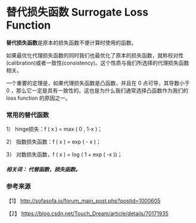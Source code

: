 # 替代损失函数 Surrogate Loss Function

**替代损失函数**是原本的损失函数不便计算时使用的函数。


如果最优化代理损失函数的同时我们也最优化了原本的损失函数，就称校对性(calibration)或者一致性(consistency)。这个性质与我们所选择的代理损失函数相关。

一个重要的定理是，如果代理损失函数是凸函数，并且在 0 点可导，其导数小于 0 ，那么它一定是具有一致性的。这也是为什么我们通常选择凸函数作为我们的 loss function 的原因之一。

### 常用的替代函数

1） hinge损失：f ( x ) = max ( 0 , 1-x )；

2） 指数损失函数：f ( x ) = exp ( - x )；

3） 对数损失函数，f ( x ) = log ( 1 + exp ( -x ))；


##### 相关词： 代替函数，损失函数。

### 参考来源

【1】  http://sofasofa.io/forum_main_post.php?postid=1000605

【2】  https://blog.csdn.net/Touch_Dream/article/details/70171935